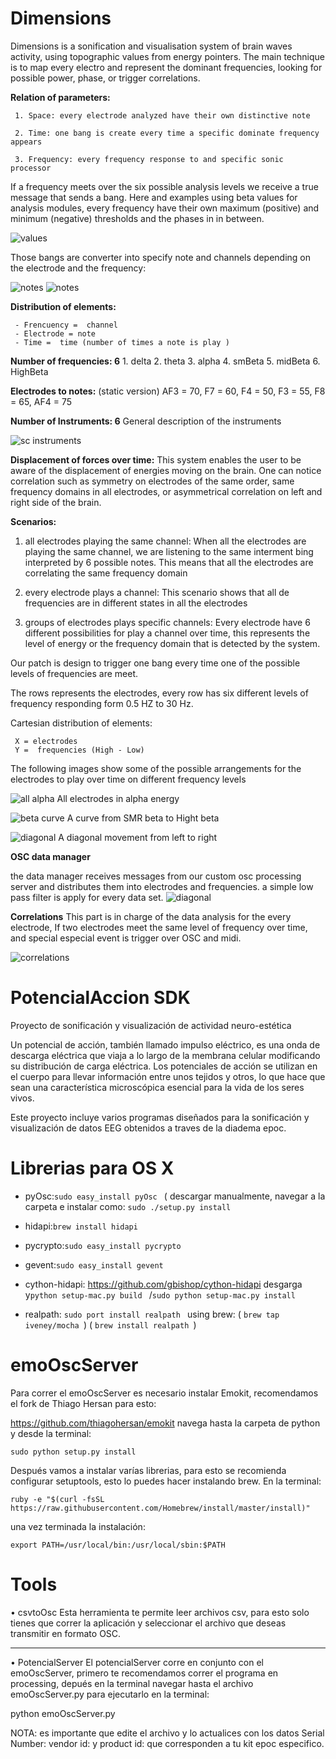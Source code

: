 Dimensions
=========

Dimensions is a sonification and visualisation system of brain waves activity, using topographic values from energy pointers. The main technique is to map every electro and represent the dominant frequencies, looking for possible power, phase, or trigger correlations. 

**Relation of parameters:**

     1. Space: every electrode analyzed have their own distinctive note

     2. Time: one bang is create every time a specific dominate frequency appears

     3. Frequency: every frequency response to and specific sonic processor

If a frequency meets over the six possible analysis levels we receive a true message that sends a bang. Here and examples using beta values for analysis modules, every frequency have their own maximum (positive) and minimum (negative) thresholds and the phases in in between.

![values](https://github.com/Lessnullvoid/PotencialAccion/blob/master/img/rangos.png?raw=true )

Those bangs are converter into specify note and channels depending on the electrode and the frequency:

![notes](https://github.com/Lessnullvoid/PotencialAccion/blob/master/img/noteandchannel.png?raw=true ) ![notes](https://github.com/Lessnullvoid/PotencialAccion/blob/master/img/notechannel2.png?raw=true)

**Distribution of elements:** 

     - Frencuency =  channel
     - Electrode = note 
     - Time =  time (number of times a note is play )

**Number of frequencies: 6**
     1. delta
     2. theta
     3. alpha
     4. smBeta
     5. midBeta
     6. HighBeta

**Electrodes to notes:** (static version)
     AF3 = 70,  F7 = 60,  F4 = 50,  F3 = 55, F8 = 65, AF4 = 75

**Number of Instruments: 6**
General description of the instruments

![sc instruments](https://github.com/Lessnullvoid/PotencialAccion/blob/master/img/supercolliderchannels.png?raw=true)

**Displacement of forces over time:**
This system enables the user to be aware of the displacement of energies moving on the brain. One can notice correlation such as symmetry on electrodes of the same order, same frequency domains in all electrodes, or asymmetrical correlation on left and right side of the brain.

**Scenarios:**

1. all electrodes playing the same channel:
When all the electrodes are playing the same channel, we are listening to the same interment bing interpreted by 6 possible notes. This means that all the electrodes are correlating the same frequency domain

2. every electrode plays a channel:
This scenario shows that all de frequencies are in different states in all the electrodes

3. groups of electrodes plays specific channels:
Every electrode have 6 different possibilities for play a channel over time, this represents the level of energy or the frequency domain that is detected by the system.

Our patch is design to trigger one bang every time one of the possible levels of frequencies are meet.

The rows represents the electrodes, every row has six different levels of frequency  responding form 0.5 HZ to 30 Hz.

Cartesian distribution of elements:

     X = electrodes
     Y =  frequencies (High - Low)

The following images show some of the possible arrangements for the electrodes to play over time on different frequency levels

![all alpha](https://github.com/Lessnullvoid/PotencialAccion/blob/master/img/allAlpha.png?raw=true)
All electrodes in alpha energy

![beta curve](https://github.com/Lessnullvoid/PotencialAccion/blob/master/img/betaCurve.png?raw=true)
A curve from SMR beta to Hight beta

![diagonal](https://github.com/Lessnullvoid/PotencialAccion/blob/master/img/diagonalfromDeltatoBeta.png?raw=true)
A diagonal movement from left to right 


**OSC data manager**

the data manager receives messages from our custom osc processing server and distributes them into electrodes and frequencies. a simple low pass filter is apply for every data set.
![diagonal](https://github.com/Lessnullvoid/PotencialAccion/blob/master/img/OSCreceiver.png?raw=true)


**Correlations**
This part is in charge of the data analysis for the every electrode, If two electrodes meet the same level of frequency over time, and special especial event is trigger over OSC and midi.

![correlations](https://github.com/Lessnullvoid/PotencialAccion/blob/master/img/Correlations.png?raw=true)



PotencialAccion SDK
===============

Proyecto de sonificación y visualización de actividad neuro-estética 

Un potencial de acción, también llamado impulso eléctrico, es una onda de descarga eléctrica que viaja a lo largo de 
la membrana celular modificando su distribución de carga eléctrica. Los potenciales de acción se utilizan en el cuerpo 
para llevar información entre unos tejidos y otros, lo que hace que sean una característica microscópica esencial para 
la vida de los seres vivos.

Este proyecto incluye varios programas diseñados para la sonificación y visualización de datos EEG obtenidos a traves
de la diadema epoc. 

Librerias para OS X
===================

- pyOsc:```sudo easy_install pyOsc ``` ( descargar manualmente, navegar a la carpeta e instalar como: ```sudo ./setup.py install```

- hidapi:```brew install hidapi ```

- pycrypto:```sudo easy_install pycrypto ```

- gevent:```sudo easy_install gevent ```

- cython-hidapi:  https://github.com/gbishop/cython-hidapi 
  desgarga y```python setup-mac.py build ``` /```sudo python setup-mac.py install ```

- realpath:  ```sudo port install realpath ``` 
using brew: ( ```brew tap iveney/mocha ```) ( ```brew install realpath ```)

emoOscServer
=========

Para correr el emoOscServer es necesario instalar Emokit, recomendamos el fork de Thiago Hersan para esto:

https://github.com/thiagohersan/emokit navega hasta la carpeta de python y desde la terminal: 

```sudo python setup.py install```


Después vamos a instalar varías librerias, para esto se recomienda configurar setuptools, esto lo puedes hacer instalando brew. En la terminal: 

```ruby -e "$(curl -fsSL https://raw.githubusercontent.com/Homebrew/install/master/install)"``` 

una vez terminada la instalación: 

```export PATH=/usr/local/bin:/usr/local/sbin:$PATH```


Tools
=========

• csvtoOsc 
Esta herramienta te permite leer archivos csv, para esto solo tienes que correr la aplicación y seleccionar el archivo que deseas transmitir en formato OSC. 

________________________________________

• PotencialServer
El potencialServer corre en conjunto con el emoOscServer, primero te recomendamos correr el programa en processing, depués en la terminal navegar hasta el archivo emoOscServer.py para ejecutarlo en la terminal:

python emoOscServer.py

NOTA: es importante que edite el archivo y lo actualices con los datos Serial Number: vendor id: y product id: que corresponden a tu kit epoc especifico. 


